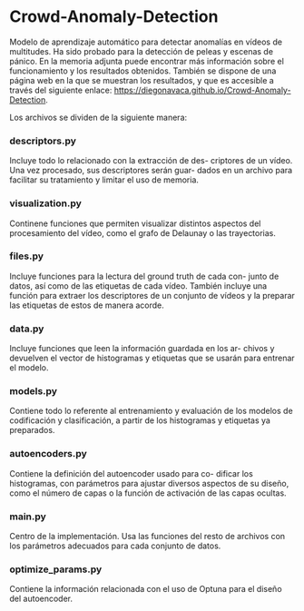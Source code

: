 # Crowd-Anomaly-Detection
Modelo de aprendizaje automático para detectar anomalías en vídeos de multitudes. Ha sido probado para la detección de peleas y escenas de pánico.
En la memoria adjunta puede encontrar más información sobre el funcionamiento y los resultados obtenidos. 
También se dispone de una página web en la que se muestran los resultados, y que es accesible a través del siguiente enlace: https://diegonavaca.github.io/Crowd-Anomaly-Detection.

Los archivos se dividen de la siguiente manera:
### descriptors.py
Incluye todo lo relacionado con la extracción de des-
criptores de un vídeo. Una vez procesado, sus descriptores serán guar-
dados en un archivo para facilitar su tratamiento y limitar el uso de
memoria.
### visualization.py
Continene funciones que permiten visualizar distintos aspectos del procesamiento del vídeo, como el grafo de Delaunay o
las trayectorias.
### files.py
Incluye funciones para la lectura del ground truth de cada con-
junto de datos, así como de las etiquetas de cada vídeo. También incluye
una función para extraer los descriptores de un conjunto de vídeos y la
preparar las etiquetas de estos de manera acorde.
### data.py
Incluye funciones que leen la información guardada en los ar-
chivos y devuelven el vector de histogramas y etiquetas que se usarán
para entrenar el modelo.
### models.py
Contiene todo lo referente al entrenamiento y evaluación de
los modelos de codificación y clasificación, a partir de los histogramas
y etiquetas ya preparados.
### autoencoders.py
Contiene la definición del autoencoder usado para co-
dificar los histogramas, con parámetros para ajustar diversos aspectos
de su diseño, como el número de capas o la función de activación de las
capas ocultas.
### main.py
Centro de la implementación. Usa las funciones del resto de
archivos con los parámetros adecuados para cada conjunto de datos.
### optimize_params.py
Contiene la información relacionada con el uso
de Optuna para el diseño del autoencoder.

